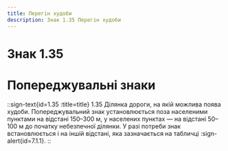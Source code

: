 ```yaml
---
title: Перегін худоби
description: Знак 1.35 Перегін худоби
---
```

# Знак 1.35
# Попереджувальні знаки
::sign-text{id=1.35 :title=title}
1.35 Ділянка дороги, на якій можлива поява худоби.
Попереджувальний знак установлюється поза населеними пунктами на відстані 150–300 м, у населених пунктах — на відстані 50–100 м до початку небезпечної ділянки. У разі потреби знак встановлюється і на іншій відстані, яка зазначається на табличці :sign-alert{id=7.1.1}.
::